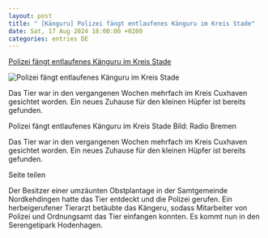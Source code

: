 ```yaml
---
layout: post
title: " [Känguru] Polizei fängt entlaufenes Känguru im Kreis Stade"
date: Sat, 17 Aug 2024 18:00:00 +0200
categories: entries DE
---
```

[Polizei fängt entlaufenes Känguru im Kreis Stade](https://www.butenunbinnen.de/nachrichten/kaenguru-stade-eingefangen-100.html)

![Polizei fängt entlaufenes Känguru im Kreis Stade](https://www.butenunbinnen.de/bilder/kaenguru-bennetkaenguru-100~_v-1280x720_c-1723381012955.jpg)

Das Tier war in den vergangenen Wochen mehrfach im Kreis Cuxhaven gesichtet worden. Ein neues Zuhause für den kleinen Hüpfer ist bereits gefunden.

Polizei fängt entlaufenes Känguru im Kreis Stade Bild: Radio Bremen

Das Tier war in den vergangenen Wochen mehrfach im Kreis Cuxhaven gesichtet worden. Ein neues Zuhause für den kleinen Hüpfer ist bereits gefunden.

Seite teilen

Der Besitzer einer umzäunten Obstplantage in der Samtgemeinde Nordkehdingen hatte das Tier entdeckt und die Polizei gerufen. Ein herbeigerufener Tierarzt betäubte das Kängeru, sodass Mitarbeiter von Polizei und Ordnungsamt das Tier einfangen konnten. Es kommt nun in den Serengetipark Hodenhagen.

